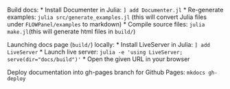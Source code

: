 Build docs:
    * Install Documenter in Julia: `] add Documenter.jl`
    * Re-generate examples: `julia src/generate_examples.jl` (this will convert
                            Julia files under `FLOWPanel/examples` to markdown)
    * Compile source files: `julia make.jl`(this will generate html files in `build/`)

Launching docs page (`build/`) locally:
    * Install LiveServer in Julia: `] add LiveServer`
    * Launch live server: `julia -e 'using LiveServer; serve(dir="docs/build")'`
    * Open the given URL in your browser

Deploy documentation into gh-pages branch for Github Pages: `mkdocs gh-deploy`
